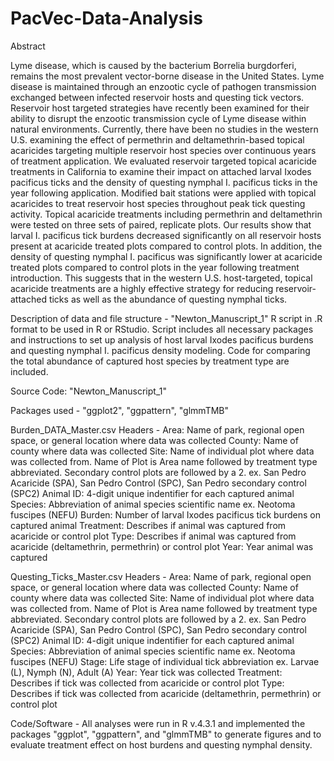 # PacVec-Data-Analysis 
Abstract

Lyme disease, which is caused by the bacterium Borrelia burgdorferi, remains the most prevalent vector-borne disease in the United States. Lyme disease is maintained through an enzootic cycle of pathogen transmission exchanged between infected reservoir hosts and questing tick vectors. Reservoir host targeted strategies have recently been examined for their ability to disrupt the enzootic transmission cycle of Lyme disease within natural environments. Currently, there have been no studies in the western U.S. examining the effect of permethrin and deltamethrin-based topical acaricides targeting multiple reservoir host species over continuous years of treatment application. We evaluated reservoir targeted topical acaricide treatments in California to examine their impact on attached larval Ixodes pacificus ticks and the density of questing nymphal I. pacificus ticks in the year following application. Modified bait stations were applied with topical acaricides to treat reservoir host species throughout peak tick questing activity. Topical acaricide treatments including permethrin and deltamethrin were tested on three sets of paired, replicate plots. Our results show that larval I. pacificus tick burdens decreased significantly on all reservoir hosts present at acaricide treated plots compared to control plots. In addition, the density of questing nymphal I. pacificus was significantly lower at acaricide treated plots compared to control plots in the year following treatment introduction. This suggests that in the western U.S. host-targeted, topical acaricide treatments are a highly effective strategy for reducing reservoir-attached ticks as well as the abundance of questing nymphal ticks.

Description of data and file structure - 
  "Newton_Manuscript_1" R script in .R format to be used in R or RStudio. Script includes all necessary packages and instructions to set up analysis of host    larval Ixodes pacificus burdens and questing nymphal I. pacificus density modeling. Code for comparing the total abundance of captured host species by        treatment type are included. 

Source Code:
  "Newton_Manuscript_1"

Packages used - 
  "ggplot2", "ggpattern", "glmmTMB"

Burden_DATA_Master.csv
  Headers -
    Area: Name of park, regional open space, or general location where data was collected
    County: Name of county where data was collected 
    Site: Name of individual plot where data was collected from. Name of Plot is Area name followed by treatment type abbreviated. Secondary control plots        are followed by a 2. ex. San Pedro Acaricide (SPA), San Pedro Control (SPC), San Pedro secondary control (SPC2)
    Animal ID: 4-digit unique indentifier for each captured animal 
    Species: Abbreviation of animal species scientific name ex. Neotoma fuscipes (NEFU)
    Burden: Number of larval Ixodes pacificus tick burdens on captured animal 
    Treatment: Describes if animal was captured from acaricide or control plot
    Type: Describes if animal was captured from acaricide (deltamethrin, permethrin) or control plot
    Year: Year animal was captured 

Questing_Ticks_Master.csv
  Headers -
    Area: Name of park, regional open space, or general location where data was collected
    County: Name of county where data was collected 
    Site: Name of individual plot where data was collected from. Name of Plot is Area name followed by treatment type abbreviated. Secondary control plots        are followed by a 2. ex. San Pedro Acaricide (SPA), San Pedro Control (SPC), San Pedro secondary control (SPC2)
    Animal ID: 4-digit unique indentifier for each captured animal 
    Species: Abbreviation of animal species scientific name ex. Neotoma fuscipes (NEFU)
    Stage: Life stage of individual tick abbreviation ex. Larvae (L), Nymph (N), Adult (A)
    Year: Year tick was collected
    Treatment: Describes if tick was collected from acaricide or control plot
    Type: Describes if tick was collected from acaricide (deltamethrin, permethrin) or control plot
    

Code/Software - 
All analyses were run in R v.4.3.1 and implemented the packages "ggplot", "ggpattern", and "glmmTMB" to generate figures and to evaluate treatment effect on host burdens and questing nymphal density.
  



